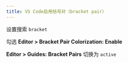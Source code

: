 ```yaml
---
title: VS Code启用括号对（bracket pair）
---
```


设置搜索 `bracket`

勾选 **Editor > Bracket Pair Colorization: Enable**

**Editor > Guides: Bracket Pairs** 切换为 `active`